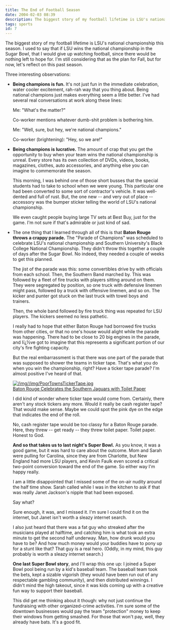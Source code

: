 ```yaml
---
title: The End of Football Season
date: 2004-02-03 08:39
description: The biggest story of my football lifetime is LSU's national championship this season.  I used to say that if LSU wins the national championship in the Sugar Bowl, that I would give up watching football, since there would be nothing left to hope for.  I'm still considering that as the plan for Fall, but for now, let's reflect on this past season.
tags: sports
id: 7
---
```

The biggest story of my football lifetime is LSU's national championship this season.  I used to say that if LSU wins the national championship in the Sugar Bowl, that I would give up watching football, since there would be nothing left to hope for.  I'm still considering that as the plan for Fall, but for now, let's reflect on this past season.

Three interesting observations:

<ul><li><p>  <b>Being champions is fun.</b>  It's not just fun in the immediate celebration, water cooler excitement, rah-rah way that you thing about.  Being national champions just makes everything seem a little better.  I've had several real conversations at work along these lines:</p>

<p>Me:  "What's the matter?"</p>

<p>Co-worker mentions whatever dumb-shit problem is bothering him.</p>

<p>Me:  "Well, sure, but hey, we're national champions."</p>

<p>Co-worker (brightening):  "Hey, so we are!"</p>

</li><li><p><b>Being champions is lucrative.</b>  The amount of crap that you get the opportunity to buy when your team wins the national championship is unreal.  Every store has its own collection of DVDs, videos, books, magazines, clothes, auto accessories, and anything else you can imagine to commemorate the season.  </p>

<p>This morning, I was behind one of those short busses that the special students had to take to school when we were young.  This particular one had been converted to some sort of contractor's vehicle.  It was well-dented and full of rust.  But, the one new -- and very out of place -- accessory was the bumper sticker telling the world of LSU's national championship.
</p>

<p>We even caught people buying large TV sets at Best Buy, just for the game.  I'm not sure if that's admirable or just kind of sad.</p>

</li><li><p>  The one thing that I learned through all of this is that <b>Baton Rouge throws a crappy parade.</b>  The "Parade of Champions" was scheduled to celebrate LSU's national championship and Southern University's Black College National Championship.  They didn't throw this together a couple of days after the Sugar Bowl.  No indeed, they needed a couple of weeks to get this planned.</p>

<p>The jist of the parade was this:  some convertibles drive by with officials from each school.  Then, the Southern Band marched by.  This was followed by a fleet of fire trucks with players sitting around on them.  They were segregated by position, so one truck with defensive linemen might pass, followed by a truck with offensive linemen, and so on.  The kicker and punter got stuck on the last truck with towel boys and trainers.
</p>

<p>Then, the whole band followed by fire truck thing was repeated for LSU players.  The kickers seemed no less pathetic.
</p>

<p>I really had to hope that either Baton Rouge had borrowed fire trucks from other cities, or that no one's house would alight while the parade was happening.  There had to be close to 20 big engines in the parade, and Iï¿½ve got to imagine that this represents a significant portion of our city's fire fighting capacity.
</p>

<p>But the real embarrassment is that there was one part of the parade that was supposed to shower the teams in ticker tape.  That's what you do when you win the championship, right?  Have a ticker tape parade?  I'm almost positive I've heard of that.
</p>

<a class="lightview alignright" href="/img//img/PoorTownsTickerTape.jpg" data-lightview-caption="Baton Rouge Celebrates the Southern Jaguars with Toilet Paper" data-lightview-group="group1" style="width:350px;"><img src="/img//img/PoorTownsTickerTape.jpg" alt="/img//img/PoorTownsTickerTape.jpg"><br><span class="caption">Baton Rouge Celebrates the Southern Jaguars with Toilet Paper</span></a>

<p>I did kind of wonder where ticker tape would come from.  Certainly, there aren't any stock tickers any more.  Would it really be cash register tape?  That would make sense.  Maybe we could spot the pink dye on the edge that indicates the end of the roll.
</p>

<p>No, cash register tape would be too classy for a Baton Rouge parade.  Here, they threw -- get ready -- they threw toilet paper.  Toilet paper.  Honest to God.
</p>

<p><b>And so that takes us to last night's Super Bowl.</b>  As you know, it was a good game, but it was hard to care about the outcome.  Mom and Sarah were pulling for Carolina, since they are from Charlotte, but New England had more LSU players, and Kevin Faulk even scored a critical two-point conversion toward the end of the game.  So either way I'm happy really.
</p>

<p>I am a little disappointed that I missed some of the on-air nudity around the half time show.  Sarah called while I was in the kitchen to ask if that was really Janet Jackson's nipple that had been exposed.  
</p>

<p>Say what?  
</p>

<p>Sure enough, it was, and I missed it.  I'm sure I could find it on the internet, but Janet isn't worth a sleazy internet search.
</p>

<p>I also just heard that there was a fat guy who streaked after the musicians played at halftime, and catching him is what took an extra minute to get the second half underway.  Man, how drunk would you have to be?  And how much money would your buddies have to pony up for a stunt like that?  That guy is a real hero.  (Oddly, in my mind, this guy probably is worth a sleazy internet search.)</p>

<p><b>One last Super Bowl story</b>, and I'll wrap this one up:  I joined a Super Bowl pool being run by a kid's baseball team.  The baseball team took the bets, kept a sizable vigorish (they would have been run out of any respectable gambling community), and then distributed winnings.  I didn't mind the high takeout, since it was kids coming up with a creative fun way to support their baseball.  
</p>

<p>This did get me thinking about it though:  why not just continue the fundraising with other organized-crime activities.  I'm sure some of the downtown businesses would pay the team "protection" money to keep their windows from getting smashed.  For those that won't pay, well, they already have bats.  It's a good fit.
</p>

</li></ul>